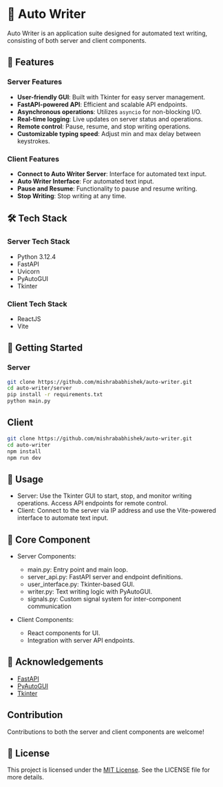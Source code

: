 # 🚀 Auto Writer

Auto Writer is an application suite designed for automated text writing, consisting of both server and client components.

## 🌟 Features

### Server Features

- **User-friendly GUI**: Built with Tkinter for easy server management.
- **FastAPI-powered API**: Efficient and scalable API endpoints.
- **Asynchronous operations**: Utilizes `asyncio` for non-blocking I/O.
- **Real-time logging**: Live updates on server status and operations.
- **Remote control**: Pause, resume, and stop writing operations.
- **Customizable typing speed**: Adjust min and max delay between keystrokes.

### Client Features

- **Connect to Auto Writer Server**: Interface for automated text input.
- **Auto Writer Interface**: For automated text input.
- **Pause and Resume**: Functionality to pause and resume writing.
- **Stop Writing**: Stop writing at any time.

## 🛠️ Tech Stack

### Server Tech Stack

- Python 3.12.4
- FastAPI
- Uvicorn
- PyAutoGUI
- Tkinter

### Client Tech Stack

- ReactJS
- Vite

## 🚀 Getting Started

### Server

```bash
git clone https://github.com/mishrababhishek/auto-writer.git
cd auto-writer/server
pip install -r requirements.txt
python main.py
```
## Client
```bash
git clone https://github.com/mishrababhishek/auto-writer.git
cd auto-writer
npm install
npm run dev
```

## 🔧 Usage

- Server: Use the Tkinter GUI to start, stop, and monitor writing operations. Access API endpoints for remote control.
- Client: Connect to the server via IP address and use the Vite-powered interface to automate text input.

## 🧩 Core Component

- Server Components:
    - main.py: Entry point and main loop.
    - server_api.py: FastAPI server and endpoint definitions.
    - user_interface.py: Tkinter-based GUI.
    - writer.py: Text writing logic with PyAutoGUI.
    - signals.py: Custom signal system for inter-component communication

- Client Components:
    - React components for UI.
    - Integration with server API endpoints.

## 🙏 Acknowledgements

- [FastAPI](https://fastapi.tiangolo.com/)
- [PyAutoGUI](https://pyautogui.readthedocs.io/)
- [Tkinter](https://docs.python.org/3/library/tkinter.html)

## Contribution
Contributions to both the server and client components are welcome! 

## 📄 License
This project is licensed under the [MIT License](LICENSE). See the LICENSE file for more details.
